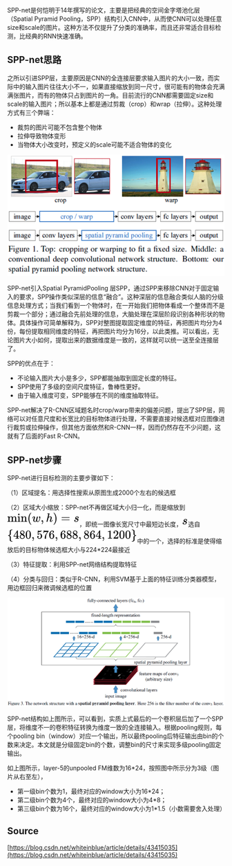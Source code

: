 SPP-net是何恺明于14年撰写的论文，主要是把经典的空间金字塔池化层（Spatial Pyramid Pooling，SPP）结构引入CNN中，从而使CNN可以处理任意size和scale的图片。这种方法不仅提升了分类的准确率，而且还非常适合目标检测，比经典的RNN快速准确。

<a name="41da5239"></a>
## SPP-net思路

之所以引进SPP层，主要原因是CNN的全连接层要求输入图片的大小一致，而实际中的输入图片往往大小不一，如果直接缩放到同一尺寸，很可能有的物体会充满满张图片，而有的物体只占到图片的一角。目前流行的CNN都需要固定size和scale的输入图片；所以基本上都是通过剪裁（crop）和wrap（拉伸）。这种处理方式有三个弊端：

- 裁剪的图片可能不包含整个物体
- 拉伸导致物体变形
- 当物体大小改变时，预定义的scale可能不适合物体的变化

![SPP-net.png](./img/1598597924778-a013aeca-c8a0-4a5e-baf0-67284109b32c.png)

SPP-net引入Spatial PyramidPooling 层SPP，通过SPP来移除CNN对于固定输入的要求，SPP操作类似深层的信息“融合”。这种深层的信息融合类似人脑的分级信息处理方式；当我们看到一个物体时，在一开始我们把物体看成一个整体而不是剪裁一个部分；通过融合先前处理的信息，大脑处理在深层阶段识别各种形状的物体。具体操作可简单解释为，SPP对整图提取固定维度的特征，再把图片均分为4份，每份提取相同维度的特征，再把图片均分为16分，以此类推。可以看出，无论图片大小如何，提取出来的数据维度是一致的，这样就可以统一送至全连接层了。

SPP的优点在于：

- 不论输入图片大小是多少，SPP都能抽取到固定长度的特征。
- SPP使用了多级的空间尺度特征，鲁棒性更好。
- 由于输入维度可变，SPP能够在不同的维度抽取特征。

SPP-net解决了R-CNN区域题名时crop/warp带来的偏差问题，提出了SPP层，网络可以对任意尺度和长宽比的目标物体进行处理，不需要直接对候选框对应图像进行裁剪或拉伸操作，但其他方面依然和R-CNN一样，因而仍然存在不少问题，这就有了后面的Fast R-CNN。

<a name="e465a261"></a>
## SPP-net步骤

SPP-net进行目标检测的主要步骤如下：

（1）区域提名：用选择性搜索从原图生成2000个左右的候选框

（2）区域大小缩放：SPP-net不再做区域大小归一化，而是缩放到![](./img/02213addaf0981251c79b395f9bc9e99.svg)，即统一图像长宽尺寸中最短边长度，![](./img/03c7c0ace395d80182db07ae2c30f034.svg)选自![](./img/8ecb6054ecf21e26ff561970c64ce440.svg)中的一个，选择的标准是使得缩放后的目标物体候选框大小与224*224最接近

（3）特征提取：利用SPP-net网络结构提取特征

（4）分类与回归：类似于R-CNN，利用SVM基于上面的特征训练分类器模型，用边框回归来微调候选框的位置

![SPP-net1.png](./img/1598597962325-a3ed7777-292a-4d46-a0a1-3586f382fc3e.png)

SPP-net结构如上图所示，可以看到，实质上式最后的一个卷积层后加了一个SPP层，将维度不一的卷积特征转换为维度一致的全连接输入。根据pooling规则，每个pooling bin（window）对应一个输出，所以最终pooling后特征输出由bin的个数来决定。本文就是分级固定bin的个数，调整bin的尺寸来实现多级pooling固定输出。

如上图所示，layer-5的unpooled FM维数为16*24，按照图中所示分为3级（图片从右至左），

- 第一级bin个数为1，最终对应的window大小为16*24；
- 第二级bin个数为4个，最终对应的window大小为4*8；
- 第三级bin个数为16个，最终对应的window大小为1*1.5（小数需要舍入处理）

<a name="Source"></a>
## Source

[https://blog.csdn.net/whiteinblue/article/details/43415035](https://blog.csdn.net/whiteinblue/article/details/43415035)
